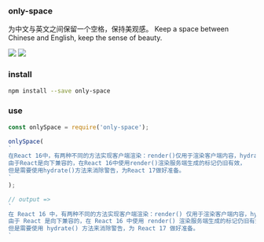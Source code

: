 

### only-space
为中文与英文之间保留一个空格，保持美观感。
Keep a space between Chinese and English, keep the sense of beauty.

<a href="https://www.npmjs.com/package/only-space"><img src="https://img.shields.io/npm/v/only-space.svg?style=flat-square"></a>
<a href="https://www.npmjs.com/package/only-space"><img src="https://img.shields.io/npm/dm/only-space.svg?style=flat-square"></a>


### install

```bash
npm install --save only-space
```

### use

```js
const onlySpace = require('only-space');

onlySpace(
`
在React 16中，有两种不同的方法实现客户端渲染：render()仅用于渲染客户端内容，hydrate 用于渲染服务器端标记。
由于React是向下兼容的，在React 16中使用render()渲染服务端生成的标记仍旧有效，
但是需要使用hydrate()方法来消除警告，为React 17做好准备。
`
);

// output =>
`
在 React 16 中，有两种不同的方法实现客户端渲染：render() 仅用于渲染客户端内容，hydrate 用于渲染服务器端标记。
由于 React 是向下兼容的，在 React 16 中使用 render() 渲染服务端生成的标记仍旧有效，
但是需要使用 hydrate() 方法来消除警告，为 React 17 做好准备。
`
```

